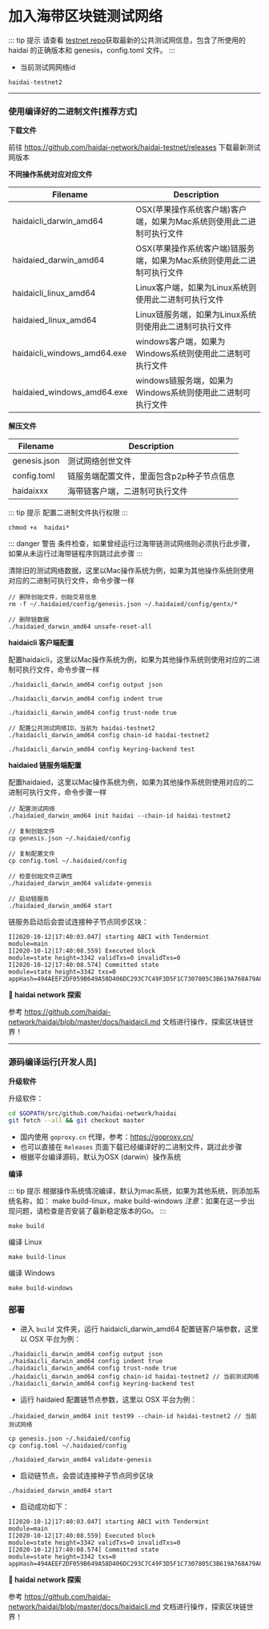 # 加入海带区块链测试网络

::: tip 提示
请查看 [testnet repo](https://github.com/haidai-network/testnet)获取最新的公共测试网信息，包含了所使用的 haidai 的正确版本和 genesis，config.toml 文件。
:::

- 当前测试网网络id

```
haidai-testnet2
```

--- 

### 使用编译好的二进制文件[推荐方式]

**下载文件**

前往 <https://github.com/haidai-network/haidai-testnet/releases> 下载最新测试网版本

**不同操作系统对应对应文件**

| Filename  | Description                                     |
| --------- | ----------------------------------------------- |
| haidaicli_darwin_amd64    | OSX(苹果操作系统客户端)客户端，如果为Mac系统则使用此二进制可执行文件 |
| haidaied_darwin_amd64    | OSX(苹果操作系统客户端)链服务端，如果为Mac系统则使用此二进制可执行文件 |
| haidaicli_linux_amd64   | Linux客户端，如果为Linux系统则使用此二进制可执行文件 |
| haidaied_linux_amd64    | Linux链服务端，如果为Linux系统则使用此二进制可执行文件 |
| haidaicli_windows_amd64.exe    | windows客户端，如果为Windows系统则使用此二进制可执行文件 |
| haidaied_windows_amd64.exe    | windows链服务端，如果为Windows系统则使用此二进制可执行文件 |


**解压文件**

| Filename  | Description                                     |
| --------- | ----------------------------------------------- |
| genesis.json   | 测试网络创世文件 |
| config.toml    | 链服务端配置文件，里面包含p2p种子节点信息 |
| haidaixxx   | 海带链客户端，二进制可执行文件 |

::: tip 提示
配置二进制文件执行权限
:::

```
chmod +x  haidai*

```

::: danger 警告
条件检查，如果曾经运行过海带链测试网络则必须执行此步骤，如果从未运行过海带链程序则跳过此步骤
:::


清除旧的测试网络数据，这里以Mac操作系统为例，如果为其他操作系统则使用对应的二进制可执行文件，命令步骤一样

```
// 删除创始文件，创始交易信息
rm -f ~/.haidaied/config/genesis.json ~/.haidaied/config/gentx/*

// 删除链数据
./haidaied_darwin_amd64 unsafe-reset-all

```

**haidaicli 客户端配置**

配置haidaicli，这里以Mac操作系统为例，如果为其他操作系统则使用对应的二进制可执行文件，命令步骤一样

```
./haidaicli_darwin_amd64 config output json

./haidaicli_darwin_amd64 config indent true

./haidaicli_darwin_amd64 config trust-node true

// 配置公共测试网络ID，当前为 haidai-testnet2
./haidaicli_darwin_amd64 config chain-id haidai-testnet2

./haidaicli_darwin_amd64 config keyring-backend test

```

**haidaied 链服务端配置**

配置haidaied，这里以Mac操作系统为例，如果为其他操作系统则使用对应的二进制可执行文件，命令步骤一样

```
// 配置测试网络
./haidaied_darwin_amd64 init haidai --chain-id haidai-testnet2

// 复制创始文件
cp genesis.json ~/.haidaied/config

// 复制配置文件
cp config.toml ~/.haidaied/config

// 检查创始文件正确性
./haidaied_darwin_amd64 validate-genesis

// 启动链服务
./haidaied_darwin_amd64 start

```

链服务启动后会尝试连接种子节点同步区块：

```
I[2020-10-12|17:40:03.047] starting ABCI with Tendermint                module=main 
I[2020-10-12|17:40:08.559] Executed block                               module=state height=3342 validTxs=0 invalidTxs=0
I[2020-10-12|17:40:08.574] Committed state                              module=state height=3342 txs=0 appHash=494AEEF2DF059B649A58D406DC293C7C49F3D5F1C7307805C3B619A768A79A8C
```

**🚀 haidai network 探索**

参考 <https://github.com/haidai-network/haidai/blob/master/docs/haidaicli.md> 文档进行操作，探索区块链世界！


---

### 源码编译运行[开发人员]

**升级软件**

升级软件：

```bash
cd $GOPATH/src/github.com/haidai-network/haidai
git fetch --all && git checkout master
```

- 国内使用 `goproxy.cn` 代理，参考：https://goproxy.cn/
- 也可以直接在 `Releases` 页面下载已经编译好的二进制文件，跳过此步骤
- 根据平台编译源码，默认为OSX (darwin）操作系统

**编译**

::: tip 提示
 根据操作系统情况编译，默认为mac系统，如果为其他系统，则添加系统名称，如：
 make build-linux，make build-windows
*注意*：如果在这一步出现问题，请检查是否安装了最新稳定版本的Go。
:::

```
make build
```

编译 Linux

```
make build-linux
```

编译 Windows

```
make build-windows
```

### 部署

- 进入 `build` 文件夹，运行 haidaicli_darwin_amd64 配置链客户端参数，这里以 OSX 平台为例：

```
./haidaicli_darwin_amd64 config output json
./haidaicli_darwin_amd64 config indent true
./haidaicli_darwin_amd64 config trust-node true
./haidaicli_darwin_amd64 config chain-id haidai-testnet2 // 当前测试网络
./haidaicli_darwin_amd64 config keyring-backend test

```

- 运行 haidaied 配置链节点参数，这里以 OSX 平台为例：

```
./haidaied_darwin_amd64 init test99 --chain-id haidai-testnet2 // 当前测试网络

cp genesis.json ~/.haidaied/config
cp config.toml ~/.haidaied/config

./haidaied_darwin_amd64 validate-genesis
```

- 启动链节点，会尝试连接种子节点同步区块

```
./haidaied_darwin_amd64 start
```

- 启动成功如下：

```
I[2020-10-12|17:40:03.047] starting ABCI with Tendermint                module=main 
I[2020-10-12|17:40:08.559] Executed block                               module=state height=3342 validTxs=0 invalidTxs=0
I[2020-10-12|17:40:08.574] Committed state                              module=state height=3342 txs=0 appHash=494AEEF2DF059B649A58D406DC293C7C49F3D5F1C7307805C3B619A768A79A8C
```

**🚀 haidai network 探索**

参考 <https://github.com/haidai-network/haidai/blob/master/docs/haidaicli.md> 文档进行操作，探索区块链世界！